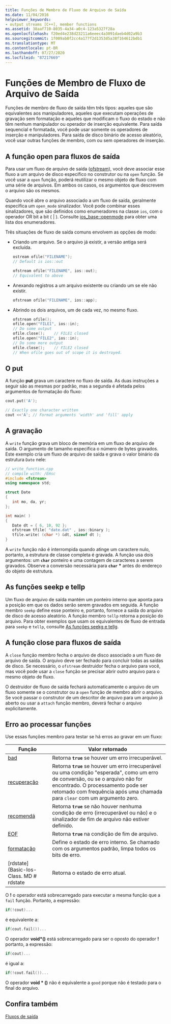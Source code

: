 ```yaml
---
title: Funções de Membro de Fluxo de Arquivo de Saída
ms.date: 11/04/2016
helpviewer_keywords:
- output streams [C++], member functions
ms.assetid: 38aaf710-8035-4a34-a0c4-123a5327f28a
ms.openlocfilehash: f20ed4e238d23211a6eeec4a3091daeb4d02a9b3
ms.sourcegitcommit: 1f009ab0f2cc4a177f2d1353d5a38f164612bdb1
ms.translationtype: MT
ms.contentlocale: pt-BR
ms.lasthandoff: 07/27/2020
ms.locfileid: "87217669"
---
```

# <a name="output-file-stream-member-functions"></a>Funções de Membro de Fluxo de Arquivo de Saída

Funções de membro de fluxo de saída têm três tipos: aqueles que são equivalentes aos manipuladores, aqueles que executam operações de gravação sem formatação e aqueles que modificam o fluxo do estado e não têm nenhum manipulador ou operador de inserção equivalente. Para saída sequencial e formatada, você pode usar somente os operadores de inserção e manipuladores. Para saída de disco binário de acesso aleatório, você usar outras funções de membro, com ou sem operadores de inserção.

## <a name="the-open-function-for-output-streams"></a>A função open para fluxos de saída

Para usar um fluxo de arquivo de saída ([ofstream](../standard-library/basic-ofstream-class.md)), você deve associar esse fluxo a um arquivo de disco específico no construtor ou na `open` função. Se você usar a `open` função, poderá reutilizar o mesmo objeto de fluxo com uma série de arquivos. Em ambos os casos, os argumentos que descrevem o arquivo são os mesmos.

Quando você abre o arquivo associado a um fluxo de saída, geralmente especifica um `open_mode` sinalizador. Você pode combinar esses sinalizadores, que são definidos como enumeradores na classe `ios`, com o operador OR bit a bit ( &#124; ). Consulte [ios_base::openmode](../standard-library/ios-base-class.md#openmode) para obter uma lista dos enumeradores.

Três situações de fluxo de saída comuns envolvem as opções de modo:

- Criando um arquivo. Se o arquivo já existir, a versão antiga será excluída.

   ```cpp
   ostream ofile("FILENAME");
   // Default is ios::out

   ofstream ofile("FILENAME", ios::out);
   // Equivalent to above
   ```

- Anexando registros a um arquivo existente ou criando um se ele não existir.

   ```cpp
   ofstream ofile("FILENAME", ios::app);
   ```

- Abrindo os dois arquivos, um de cada vez, no mesmo fluxo.

   ```cpp
   ofstream ofile();
   ofile.open("FILE1", ios::in);
   // Do some output
   ofile.close();    // FILE1 closed
   ofile.open("FILE2", ios::in);
   // Do some more output
   ofile.close();    // FILE2 closed
   // When ofile goes out of scope it is destroyed.
   ```

## <a name="the-put"></a>O put

A função **put** grava um caractere no fluxo de saída. As duas instruções a seguir são as mesmas por padrão, mas a segunda é afetada pelos argumentos de formatação do fluxo:

```cpp
cout.put('A');

// Exactly one character written
cout <<'A'; // Format arguments 'width' and 'fill' apply
```

## <a name="the-write"></a>A gravação

A `write` função grava um bloco de memória em um fluxo de arquivo de saída. O argumento de tamanho especifica o número de bytes gravados. Este exemplo cria um fluxo de arquivo de saída e grava o valor binário da estrutura `Date` nele:

```cpp
// write_function.cpp
// compile with: /EHsc
#include <fstream>
using namespace std;

struct Date
{
   int mo, da, yr;
};

int main( )
{
   Date dt = { 6, 10, 92 };
   ofstream tfile( "date.dat" , ios::binary );
   tfile.write( (char *) &dt, sizeof dt );
}
```

A `write` função não é interrompida quando atinge um caractere nulo, portanto, a estrutura de classe completa é gravada. A função usa dois argumentos: um **`char`** ponteiro e uma contagem de caracteres a serem gravados. Observe a conversão necessária para **`char`** <strong>\*</strong> antes do endereço do objeto de estrutura.

## <a name="the-seekp-and-tellp-functions"></a>As funções seekp e tellp

Um fluxo de arquivo de saída mantém um ponteiro interno que aponta para a posição em que os dados serão serem gravados em seguida. A função membro `seekp` define esse ponteiro e, portanto, fornece a saída do arquivo de disco de acesso aleatório. A função membro `tellp` retorna a posição do arquivo. Para obter exemplos que usam os equivalentes de fluxo de entrada para `seekp` e `tellp`, consulte [As funções seekg e tellg](../standard-library/input-stream-member-functions.md).

## <a name="the-close-function-for-output-streams"></a>A função close para fluxos de saída

A `close` função membro fecha o arquivo de disco associado a um fluxo de arquivo de saída. O arquivo deve ser fechado para concluir todas as saídas de disco. Se necessário, o `ofstream` destruidor fecha o arquivo para você, mas você pode usar a `close` função se precisar abrir outro arquivo para o mesmo objeto de fluxo.

O destruidor de fluxo de saída fechará automaticamente o arquivo de um fluxo somente se o construtor ou a `open` função de membro abrir o arquivo. Se você passar o construtor de um descritor de arquivo para um arquivo já aberto ou usar a `attach` função membro, deverá fechar o arquivo explicitamente.

## <a name="error-processing-functions"></a><a name="vclrferrorprocessingfunctionsanchor10"></a> Erro ao processar funções

Use essas funções membro para testar se há erros ao gravar em um fluxo:

|Função|Valor retornado|
|--------------|------------------|
|[bad](basic-ios-class.md#bad)|Retorna **`true`** se houver um erro irrecuperável.|
|[recuperação](basic-ios-class.md#fail)|Retorna **`true`** se houver um erro irrecuperável ou uma condição "esperada", como um erro de conversão, ou se o arquivo não for encontrado. O processamento pode ser retomado com frequência após uma chamada para `clear` com um argumento zero.|
|[recomendá](basic-ios-class.md#good)|Retorna **`true`** se não houver nenhuma condição de erro (irrecuperável ou não) e o sinalizador de fim de arquivo não estiver definido.|
|[EOF](basic-ios-class.md#eof)|Retorna **`true`** na condição de fim de arquivo.|
|[formatação](basic-ios-class.md#clear)|Define o estado de erro interno. Se chamado com os argumentos padrão, limpa todos os bits de erro.|
|[rdstate] (Basic-Ios-Class. MD # rdstate|Retorna o estado de erro atual.|

O **!** o operador está sobrecarregado para executar a mesma função que a `fail` função. Portanto, a expressão:

```cpp
if(!cout)...
```

é equivalente a:

```cpp
if(cout.fail())...
```

O operador **void\*()** está sobrecarregado para ser o oposto do operador **!** portanto, a expressão:

```cpp
if(cout)...
```

é igual a:

```cpp
if(!cout.fail())...
```

O operador **void \* ()** não é equivalente a `good` porque não é testado para o final do arquivo.

## <a name="see-also"></a>Confira também

[Fluxos de saída](../standard-library/output-streams.md)
